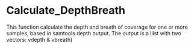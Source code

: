 # Calculate_DepthBreath

This function calculate the depth and breath of coverage for one or more samples, based in samtools depth output. 
The output is a llist with two vectors: vdepth & vbreath) 
